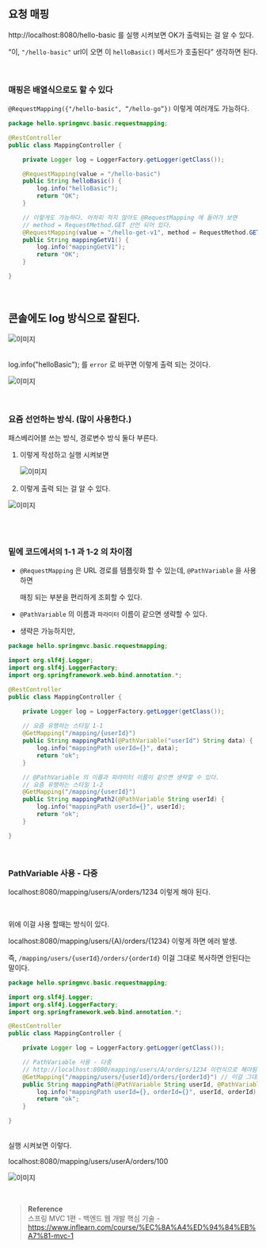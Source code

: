 ## 요청 매핑

http://localhost:8080/hello-basic 를 실행 시켜보면 OK가 출력되는 걸 알 수 있다.

“이, `"/hello-basic"` url이 오면 이 `helloBasic()` 메서드가 호출된다” 생각하면 된다.

<br/>

### 매핑은 배열식으로도 할 수 있다

 `@RequestMapping({"/hello-basic", “/hello-go”})`  이렇게 여러개도 가능하다.

```java
package hello.springmvc.basic.requestmapping;

@RestController
public class MappingController {

    private Logger log = LoggerFactory.getLogger(getClass());

    @RequestMapping(value = "/hello-basic")
    public String helloBasic() {
        log.info("helloBasic");
        return "OK";
    }

    // 이렇게도 가능하다. 어차피 적지 않아도 @RequestMapping 에 들어가 보면
    // method = RequestMethod.GET 선언 되어 있다.
    @RequestMapping(value = "/hello-get-v1", method = RequestMethod.GET)
    public String mappingGetV1() {
        log.info("mappingGetV1");
        return "OK";
    }

}
```

<br/>

## 콘솔에도 log 방식으로 잘된다.

![이미지](/programming/img/서44.PNG)

<br/>log.info("helloBasic"); 를 `error` 로 바꾸면 이렇게 출력 되는 것이다.

![이미지](/programming/img/서45.PNG)

<br/>

### 요즘 선언하는 방식. (많이 사용한다.)

패스베리어블 쓰는 방식, 경로변수 방식 둘다 부른다.

1. 이렇게 작성하고 실행 시켜보면
    
    ![이미지](/programming/img/서46.PNG)
    

1. 이렇게 출력 되는 걸 알 수 있다.

![이미지](/programming/img/서47.PNG)

<br/>
<br/>

### 밑에 코드에서의 1-1 과 1-2 의 차이점

- `@RequestMapping` 은 URL 경로를 템플릿화 할 수 있는데, `@PathVariable` 을 사용하면
    
    매칭 되는 부분을 편리하게 조회할 수 있다.
    
- `@PathVariable` 의 이름과 `파라미터` 이름이 같으면 생략할 수 있다.
- 생략은 가능하지만,

```java
package hello.springmvc.basic.requestmapping;

import org.slf4j.Logger;
import org.slf4j.LoggerFactory;
import org.springframework.web.bind.annotation.*;

@RestController
public class MappingController {

    private Logger log = LoggerFactory.getLogger(getClass());
    
    // 요즘 유행하는 스타일 1-1
    @GetMapping("/mapping/{userId}")
    public String mappingPath1(@PathVariable("userId") String data) {
        log.info("mappingPath userId={}", data);
        return "ok";
    }

    // @PathVariable 의 이름과 파라미터 이름이 같으면 생략할 수 있다.
    // 요즘 유행하는 스타일 1-2
    @GetMapping("/mapping/{userId}")
    public String mappingPath2(@PathVariable String userId) {
        log.info("mappingPath userId={}", userId);
        return "ok";
    }

}
```

<br/>

### PathVariable 사용 - 다중

localhost:8080/mapping/users/A/orders/1234 이렇게 해야 된다.

<br/>

위에 이걸 사용 할때는 방식이 있다.

localhost:8080/mapping/users/{A}/orders/{1234} 이렇게 하면 에러 발생.

즉, `/mapping/users/{userId}/orders/{orderId}` 이걸 그대로 복사하면 안된다는 말이다.

```java
package hello.springmvc.basic.requestmapping;

import org.slf4j.Logger;
import org.slf4j.LoggerFactory;
import org.springframework.web.bind.annotation.*;

@RestController
public class MappingController {

    private Logger log = LoggerFactory.getLogger(getClass());

    // PathVariable 사용 - 다중
    // http://localhost:8080/mapping/users/A/orders/1234 이런식으로 해야됨 
    @GetMapping("/mapping/users/{userId}/orders/{orderId}") // 이걸 그대로 복사하면 에러가 발생한다.
    public String mappingPath(@PathVariable String userId, @PathVariable Long orderId) {
        log.info("mappingPath userId={}, orderId={}", userId, orderId);
        return "ok";
    }

}
```

<br/>실행 시켜보면 이렇다.

localhost:8080/mapping/users/userA/orders/100

![이미지](/programming/img/서48.PNG)

<br/>

>**Reference** <br/>스프링 MVC 1편 - 백엔드 웹 개발 핵심 기술 - https://www.inflearn.com/course/%EC%8A%A4%ED%94%84%EB%A7%81-mvc-1
